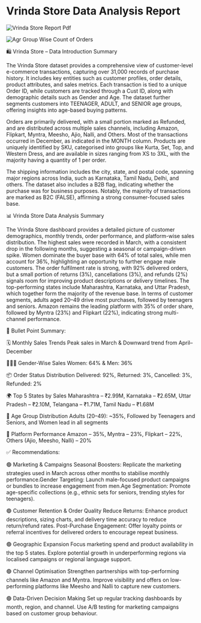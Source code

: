 # Vrinda Store Data Analysis Report


![Vrinda Store Report Pdf](https://github.com/user-attachments/assets/4aa5459e-fd8b-4a26-9c03-145bef467796)

![Agr Group Wise Count of Orders](https://github.com/user-attachments/assets/fbe75123-acb5-4377-a1aa-d07f04f55a6a)



🛍️ Vrinda Store – Data Introduction Summary 

The Vrinda Store dataset provides a comprehensive view of customer-level e-commerce transactions, capturing over 31,000 records of purchase history. It includes key entities such as customer profiles, order details, product attributes, and sales metrics. Each transaction is tied to a unique Order ID, while customers are tracked through a Cust ID, along with demographic details such as Gender and Age. The dataset further segments customers into TEENAGER, ADULT, and SENIOR age groups, offering insights into age-based buying patterns.

Orders are primarily delivered, with a small portion marked as Refunded, and are distributed across multiple sales channels, including Amazon, Flipkart, Myntra, Meesho, Ajio, Nalli, and Others. Most of the transactions occurred in December, as indicated in the MONTH column. Products are uniquely identified by SKU, categorised into groups like Kurta, Set, Top, and Western Dress, and are available in sizes ranging from XS to 3XL, with the majority having a quantity of 1 per order.

The shipping information includes the city, state, and postal code, spanning major regions across India, such as Karnataka, Tamil Nadu, Delhi, and others. The dataset also includes a B2B flag, indicating whether the purchase was for business purposes. Notably, the majority of transactions are marked as B2C (FALSE), affirming a strong consumer-focused sales base.


📊 Vrinda Store Data Analysis Summary

The Vrinda Store dashboard provides a detailed picture of customer demographics, monthly trends, order performance, and platform-wise sales distribution. The highest sales were recorded in March, with a consistent drop in the following months, suggesting a seasonal or campaign-driven spike. Women dominate the buyer base with 64% of total sales, while men account for 36%, highlighting an opportunity to further engage male customers.
The order fulfilment rate is strong, with 92% delivered orders, but a small portion of returns (3%), cancellations (3%), and refunds (2%) signals room for improving product descriptions or delivery timelines. The top-performing states include Maharashtra, Karnataka, and Uttar Pradesh, which together form the majority of the revenue base.
In terms of customer segments, adults aged 20–49 drive most purchases, followed by teenagers and seniors. Amazon remains the leading platform with 35% of order share, followed by Myntra (23%) and Flipkart (22%), indicating strong multi-channel performance.

🔹 Bullet Point Summary:

🗓️ Monthly Sales Trends
Peak sales in March &
Downward trend from April–December

🧑‍🤝‍🧑 Gender-Wise Sales
Women: 64% &
Men: 36%

📦 Order Status Distribution
Delivered: 92%,
Returned: 3%,
Cancelled: 3%,
Refunded: 2%

🌍 Top 5 States by Sales
Maharashtra – ₹2.99M,
Karnataka – ₹2.65M,
Uttar Pradesh – ₹2.10M,
Telangana – ₹1.71M,
Tamil Nadu – ₹1.68M

👥 Age Group Distribution
Adults (20–49): ~35%,
Followed by Teenagers and Seniors, and Women lead in all segments

🛒 Platform Performance
Amazon – 35%,
Myntra – 23%,
Flipkart – 22%,
Others (Ajio, Meesho, Nalli) – 20%

✅ Recommendations:

🟢 Marketing & Campaigns
Seasonal Boosters: Replicate the marketing strategies used in March across other months to stabilise monthly performance.Gender Targeting: Launch male-focused product campaigns or bundles to increase engagement from men.Age Segmentation: Promote age-specific collections (e.g., ethnic sets for seniors, trending styles for teenagers).

🟢 Customer Retention & Order Quality
Reduce Returns: Enhance product descriptions, sizing charts, and delivery time accuracy to reduce return/refund rates.
Post-Purchase Engagement: Offer loyalty points or referral incentives for delivered orders to encourage repeat business.

🟢 Geographic Expansion
Focus marketing spend and product availability in the top 5 states. Explore potential growth in underperforming regions via localised campaigns or regional language support.

🟢 Channel Optimisation
Strengthen partnerships with top-performing channels like Amazon and Myntra. Improve visibility and offers on low-performing platforms like Meesho and Nalli to capture new customers.

🟢 Data-Driven Decision Making
Set up regular tracking dashboards by month, region, and channel. Use A/B testing for marketing campaigns based on customer group behaviour.
